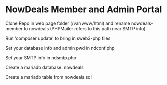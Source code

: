 # NowDeals Member and Admin Portal

Clone Repo in web page folder (/var/www/html) and rename nowdeals-member to nowdeals (PHPMailer refers to this path near SMTP info)

Run 'composer update' to bring in sweb3-php files

Set your database info and admin pwd in ndconf.php

Set your SMTP info in ndsmtp.php

Create a mariadb database: nowdeals

Create a mariadb table from nowdeals.sql
